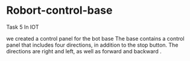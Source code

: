 # Robort-control-base



Task 5 In IOT


we created a control panel for the bot base The base contains a control panel that includes four directions, in addition to the stop button. The directions are right and left, as well as forward and backward .
